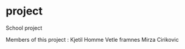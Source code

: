 project
=======

School project

Members of this project : 
Kjetil Homme
Vetle framnes
Mirza Cirikovic
